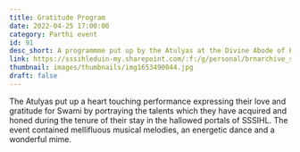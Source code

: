 ```yaml
---
title: Gratitude Program
date: 2022-04-25 17:00:00
category: Parthi event
id: 91
desc_short: A programmme put up by the Atulyas at the Divine Abode of Prashanthi Nilayam, to express their gratitude for our Beloved Bhagawan.
link: https://sssihleduin-my.sharepoint.com/:f:/g/personal/brnarchive_sssihl_edu_in/EqPVv_A5NJJKodxcDThNNQUBi7-OfKAB_rDTZE8fvlbULQ?e=Kd3330
thumbnail: images/thumbnails/img1653490044.jpg
draft: false
---
```


The Atulyas put up a heart touching performance expressing their love and gratitude for Swami by portraying the talents which they have acquired and honed during the tenure of their stay in the hallowed portals of SSSIHL. The event contained  mellifluous musical melodies, an energetic dance and a wonderful mime.